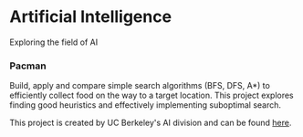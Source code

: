 # Artificial Intelligence
Exploring the field of AI
### Pacman
Build, apply and compare simple search algorithms (BFS, DFS, A*) to efficiently collect food on the way to a target location. This project explores finding good heuristics and effectively implementing suboptimal search.

This project is created by UC Berkeley's AI division and can be found [here](https://inst.eecs.berkeley.edu/~cs188/fa10/projects/search/search.html).

